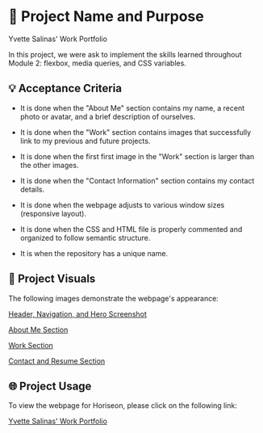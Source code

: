 # 📛 Project Name and Purpose
Yvette Salinas' Work Portfolio

In this project, we were ask to implement the skills learned throughout Module 2: flexbox, media queries, and CSS variables. 

## 💡 Acceptance Criteria
* It is done when the "About Me" section contains my name, a recent photo or avatar, and a brief description of ourselves.

* It is done when the "Work" section contains images that successfully link to my previous and future projects. 

* It is done when the first first image in the "Work" section is larger than the other images. 

* It is done when the "Contact Information" section contains my contact details. 

* It is done when the webpage adjusts to various window sizes (responsive layout).

* It is done when the CSS and HTML file is properly commented and organized to follow semantic structure. 

* It is when the repository has a unique name. 

## 👀 Project Visuals
The following images demonstrate the webpage's appearance: 

[Header, Navigation, and Hero Screenshot](./assets/images/header-hero.jpg)

[About Me Section](./assets/images/aboutme.jpg)

[Work Section](./assets/images/work.jpg)

[Contact and Resume Section](./assets/images/contact-resume.jpg)

## 🌐 Project Usage
To view the webpage for Horiseon, please click on the following link: 

[Yvette Salinas' Work Portfolio](https://yvettesalinas.github.io/my_work_portfolio/#)